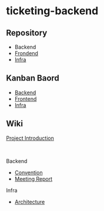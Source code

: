 # ticketing-backend

## Repository
- Backend
- [Frondend](https://github.com/f-lab-clone/ticketing-frontend)
- [Infra](https://github.com/f-lab-clone/ticketing-infra)

## Kanban Baord
- [Backend](https://github.com/orgs/f-lab-clone/projects/3)
- [Frontend](https://github.com/orgs/f-lab-clone/projects/4)
- [Infra](https://github.com/orgs/f-lab-clone/projects/5)

## Wiki

[Project Introduction](https://github.com/f-lab-clone/ticketing-backend/wiki)

<br/>

Backend
- [Convention](https://github.com/f-lab-clone/ticketing-backend/wiki/Convention)
- [Meeting Report](https://github.com/f-lab-clone/ticketing-service/wiki/%ED%9A%8C%EC%9D%98%EB%A1%9D)

Infra
- [Architecture](https://github.com/f-lab-clone/ticketing-infra/wiki/Architecture)
